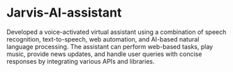 # Jarvis-AI-assistant
Developed a voice-activated virtual assistant using a combination of speech recognition, text-to-speech, web automation, and AI-based natural language processing. The assistant can perform web-based tasks, play music, provide news updates, and handle user queries with concise responses by integrating various APIs and libraries.
